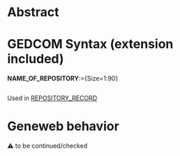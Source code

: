 ﻿# Abstract

# GEDCOM Syntax (extension included)

**NAME_OF_REPOSITORY**:={Size=1:90}
<pre>
</pre>
Used in <a href=Ged.REPOSITORY_RECORD.md>REPOSITORY_RECORD</a><br />

# Geneweb behavior


:warning: to be continued/checked

